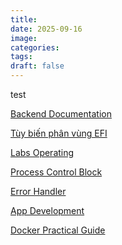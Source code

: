 ```yaml
---
title:
date: 2025-09-16
image:
categories:
tags:
draft: false
---
```


test

<!--more-->

[Backend Documentation](posts/backend-documentation/)

[Tùy biến phân vùng EFI](posts/tùy-biến-phân-vùng-efi/)

[Labs Operating](posts/labs-operating/)

[Process Control Block](posts/process-control-block/)

[Error Handler](posts/error-handler/)

[App Development](posts/app-development/)

[Docker Practical Guide](posts/docker-practical-guide/)